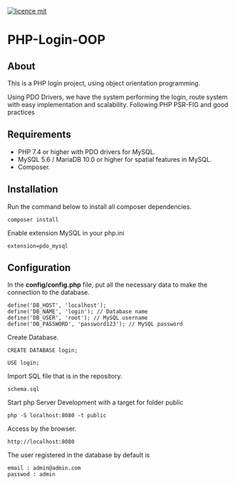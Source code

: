[![licence mit](https://img.shields.io/badge/licence-MIT-blue.svg)](https://github.com/brunof19d/login-system-php-oo/blob/master/LICENSE)

# PHP-Login-OOP

## About

This is a PHP login project, using object orientation programming.

Using PDO Drivers, we have the system performing the login, route system with easy implementation and scalability.
Following PHP PSR-FIG and good practices 

## Requirements

  - PHP 7.4 or higher with PDO drivers for MySQL.
  - MySQL 5.6 / MariaDB 10.0 or higher for spatial features in MySQL.
  - Composer.

## Installation
Run the command below to install all composer dependencies.

    composer install
    
Enable extension MySQL in your php.ini

    extension=pdo_mysql
    
## Configuration
In the <b>config/config.php</b> file, put all the necessary data to make the connection to the database.

    define('DB_HOST', 'localhost');
    define('DB_NAME', 'login'); // Database name
    define('DB_USER', 'root'); // MySQL username
    define('DB_PASSWORD', 'password123'); // MySQL password

Create Database.

    CREATE DATABASE login;
    
    USE login;

Import SQL file that is in the repository.

    schema.sql
    
Start php Server Development with a target for folder public

    php -S localhost:8080 -t public

Access by the browser.

    http://localhost:8080

The user registered in the database by default is

    email : admin@admin.com
    passwod : admin


